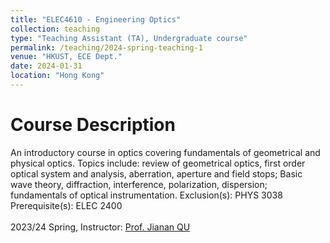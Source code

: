 ```yaml
---
title: "ELEC4610 - Engineering Optics"
collection: teaching
type: "Teaching Assistant (TA), Undergraduate course"
permalink: /teaching/2024-spring-teaching-1
venue: "HKUST, ECE Dept."
date: 2024-01-31
location: "Hong Kong"
---
```



Course Description 
======
An introductory course in optics covering fundamentals of geometrical and physical optics. Topics
include: review of geometrical optics, first order optical system and analysis, aberration, aperture
and field stops; Basic wave theory, diffraction, interference, polarization, dispersion; fundamentals
of optical instrumentation. Exclusion(s): PHYS 3038 Prerequisite(s): ELEC 2400
<br>
<br>
2023/24 Spring, Instructor: [Prof. Jianan QU](https://facultyprofiles.hkust.edu.hk/profiles.php?profile=jianan-qu-eequ)


